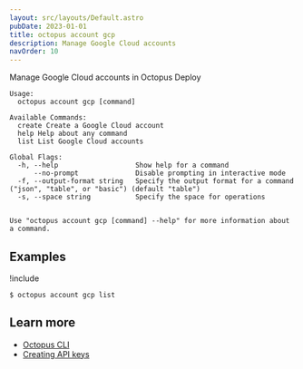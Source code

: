 ```yaml
---
layout: src/layouts/Default.astro
pubDate: 2023-01-01
title: octopus account gcp
description: Manage Google Cloud accounts
navOrder: 10
---
```


Manage Google Cloud accounts in Octopus Deploy


```
Usage:
  octopus account gcp [command]

Available Commands:
  create Create a Google Cloud account
  help Help about any command
  list List Google Cloud accounts

Global Flags:
  -h, --help                   Show help for a command
      --no-prompt              Disable prompting in interactive mode
  -f, --output-format string   Specify the output format for a command ("json", "table", or "basic") (default "table")
  -s, --space string           Specify the space for operations


Use "octopus account gcp [command] --help" for more information about a command.
```

## Examples

!include <samples-instance>


```
$ octopus account gcp list

```

## Learn more

- [Octopus CLI](/docs/octopus-rest-api/cli/)
- [Creating API keys](/docs/octopus-rest-api/how-to-create-an-api-key/)
